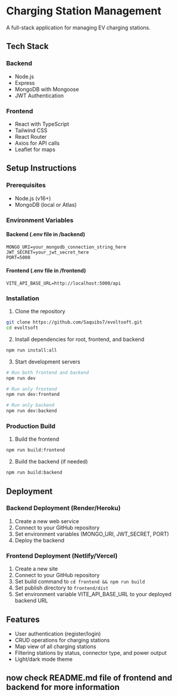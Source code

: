 # Charging Station Management

A full-stack application for managing EV charging stations.

## Tech Stack

### Backend
- Node.js
- Express
- MongoDB with Mongoose
- JWT Authentication

### Frontend
- React with TypeScript
- Tailwind CSS
- React Router
- Axios for API calls
- Leaflet for maps

## Setup Instructions

### Prerequisites
- Node.js (v16+)
- MongoDB (local or Atlas)

### Environment Variables

#### Backend (.env file in /backend)
```
MONGO_URI=your_mongodb_connection_string_here
JWT_SECRET=your_jwt_secret_here
PORT=5000
```

#### Frontend (.env file in /frontend)
```
VITE_API_BASE_URL=http://localhost:5000/api
```

### Installation

1. Clone the repository
```bash
git clone https://github.com/Saquibs7/evoltsoft.git
cd evoltsoft
```

2. Install dependencies for root, frontend, and backend
```bash
npm run install:all
```

3. Start development servers
```bash
# Run both frontend and backend
npm run dev

# Run only frontend
npm run dev:frontend

# Run only backend
npm run dev:backend
```

### Production Build

1. Build the frontend
```bash
npm run build:frontend
```

2. Build the backend (if needed)
```bash
npm run build:backend
```

## Deployment

### Backend Deployment (Render/Heroku)
1. Create a new web service
2. Connect to your GitHub repository
3. Set environment variables (MONGO_URI, JWT_SECRET, PORT)
4. Deploy the backend

### Frontend Deployment (Netlify/Vercel)
1. Create a new site
2. Connect to your GitHub repository
3. Set build command to `cd frontend && npm run build`
4. Set publish directory to `frontend/dist`
5. Set environment variable VITE_API_BASE_URL to your deployed backend URL

## Features
- User authentication (register/login)
- CRUD operations for charging stations
- Map view of all charging stations
- Filtering stations by status, connector type, and power output
- Light/dark mode theme

## now check README.md file of frontend and backend for more information